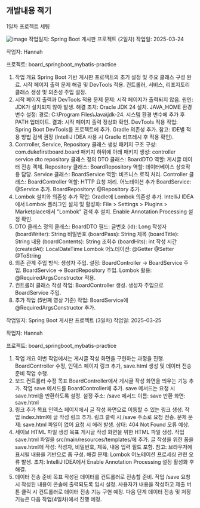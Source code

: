 
## 개발내용 적기
1일차 프로젝트 세팅

![image](https://github.com/user-attachments/assets/e6469aef-3fdd-4ab8-82d5-da4b850b693b)
작업일지: Spring Boot 게시판 프로젝트 (2일차)
작업일: 2025-03-24

작업자: Hannah

프로젝트: board_springboot_mybatis-practice

1. 작업 개요
Spring Boot 기반 게시판 프로젝트의 초기 설정 및 주요 클래스 구성 완료.
시작 페이지 출력 문제 해결 및 DevTools 적용.
컨트롤러, 서비스, 리포지토리 클래스 생성 및 의존성 주입 설정.
2. 시작 페이지 출력과 DevTools 적용
문제
문제: 시작 페이지가 출력되지 않음.
원인: JDK가 설치되지 않아 발생.
해결
조치:
Oracle JDK 24 설치.
JAVA_HOME 환경 변수 설정:
경로: C:\Program Files\Java\jdk-24.
시스템 환경 변수에 추가 후 PATH 업데이트.
결과: 시작 페이지 출력 정상화 확인.
DevTools 적용
작업:
Spring Boot DevTools를 프로젝트에 추가.
Gradle 의존성 추가.
참고:
IDE별 적용 방법 검색 권장 (IntelliJ IDEA 사용 시 Gradle 리프레시 후 적용 확인).
3. Controller, Service, Repository 클래스 생성
패키지 구조
구성:
com.dukefirstboard.board 패키지 하위에 아래 패키지 생성:
controller
service
dto
repository
클래스 정의
DTO 클래스: BoardDTO
역할: 게시글 데이터 전송 객체.
Repository 클래스: BoardRepository
역할: 데이터베이스 상호작용 담당.
Service 클래스: BoardService
역할: 비즈니스 로직 처리.
Controller 클래스: BoardController
역할: HTTP 요청 처리.
어노테이션 추가
BoardService:
@Service 추가.
BoardRepository:
@Repository 추가.
4. Lombok 설치와 의존성 추가
작업:
Gradle에 Lombok 의존성 추가.
IntelliJ IDEA에서 Lombok 플러그인 설치 및 활성화:
File > Settings > Plugins > Marketplace에서 "Lombok" 검색 후 설치.
Enable Annotation Processing 설정 확인.
5. DTO 클래스 정의
클래스: BoardDTO
필드:
글번호 (id): Long
작성자 (boardWriter): String
비밀번호 (boardPass): String
제목 (boardTitle): String
내용 (boardContents): String
조회수 (boardHits): int
작성 시간 (createdAt): LocalDateTime
Lombok 어노테이션:
@Getter
@Setter
@ToString
6. 의존 관계 주입
방식: 생성자 주입.
설정:
BoardController → BoardService 주입.
BoardService → BoardRepository 주입.
Lombok 활용:
@RequiredArgsConstructor 적용.
7. 컨트롤러 클래스 작성
작업:
BoardController 생성.
생성자 주입으로 BoardService 주입.
8. 추가 작업 (5번째 영상 기준)
작업:
BoardService에 @RequiredArgsConstructor 추가.

작업일지: Spring Boot 게시판 프로젝트 (3일차)
작업일: 2025-03-25

작업자: Hannah

프로젝트: board_springboot_mybatis-practice

1. 작업 개요
이번 작업에서는 게시글 작성 화면을 구현하는 과정을 진행.
BoardController 수정, 인덱스 페이지 링크 추가, save.html 생성 및 데이터 전송 준비 작업 수행.
2. 보드 컨트롤러 수정
목표
BoardController에서 게시글 작성 화면을 띄우는 기능 추가.
작업
save 메서드를 BoardController에 추가.
save 메서드는 요청 시 save.html을 반환하도록 설정.
설정
주소: /save
메서드 이름: save
반환 화면: save.html
3. 링크 추가
목표
인덱스 페이지에서 글 작성 화면으로 이동할 수 있는 링크 생성.
작업
index.html에 글 작성 링크 추가.
링크 클릭 시 /save 주소로 요청 전송.
문제
문제: save.html 파일이 없어 요청 시 에러 발생.
상태: 404 Not Found 오류 예상.
4. 세이브 HTML 파일 생성
목표
게시글 작성 화면을 위한 HTML 파일 생성.
작업
save.html 파일을 src/main/resources/templates/에 추가.
글 작성을 위한 폼을 save.html에 작성:
작성자, 비밀번호, 제목, 내용 입력 필드 포함.
참고: 브라우저에 표시될 내용을 기반으로 폼 구성.
해결
문제: Lombok 어노테이션 프로세싱 관련 오류 발생.
조치: IntelliJ IDEA에서 Enable Annotation Processing 설정 활성화 후 해결.
5. 데이터 전송 준비
목표
작성된 데이터를 컨트롤러로 전송할 준비.
작업
/save 요청 시 작성된 내용이 콘솔에 출력되도록 임시 설정.
사용자가 내용을 작성하고 제출 버튼 클릭 시 컨트롤러로 데이터 전송 기능 구현 예정.
다음 단계
데이터 전송 및 저장 기능은 다음 작업(4일차)에서 진행 예정.

